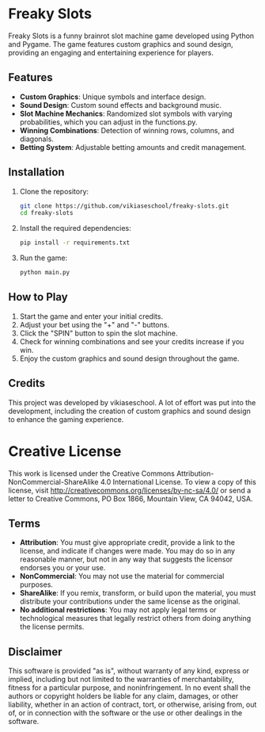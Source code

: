 # Freaky Slots

Freaky Slots is a funny brainrot slot machine game developed using Python and Pygame. The game features custom graphics and sound design, providing an engaging and entertaining experience for players.

## Features

- **Custom Graphics**: Unique symbols and interface design.
- **Sound Design**: Custom sound effects and background music.
- **Slot Machine Mechanics**: Randomized slot symbols with varying probabilities, which you can adjust in the functions.py.
- **Winning Combinations**: Detection of winning rows, columns, and diagonals.
- **Betting System**: Adjustable betting amounts and credit management.

## Installation

1. Clone the repository:
    ```sh
    git clone https://github.com/vikiaseschool/freaky-slots.git
    cd freaky-slots
    ```

2. Install the required dependencies:
    ```sh
    pip install -r requirements.txt
    ```

3. Run the game:
    ```sh
    python main.py
    ```

## How to Play

1. Start the game and enter your initial credits.
2. Adjust your bet using the "+" and "-" buttons.
3. Click the "SPIN" button to spin the slot machine.
4. Check for winning combinations and see your credits increase if you win.
5. Enjoy the custom graphics and sound design throughout the game.

## Credits

This project was developed by vikiaseschool. A lot of effort was put into the development, including the creation of custom graphics and sound design to enhance the gaming experience.

# Creative License

This work is licensed under the Creative Commons Attribution-NonCommercial-ShareAlike 4.0 International License. To view a copy of this license, visit http://creativecommons.org/licenses/by-nc-sa/4.0/ or send a letter to Creative Commons, PO Box 1866, Mountain View, CA 94042, USA.

## Terms

- **Attribution**: You must give appropriate credit, provide a link to the license, and indicate if changes were made. You may do so in any reasonable manner, but not in any way that suggests the licensor endorses you or your use.
- **NonCommercial**: You may not use the material for commercial purposes.
- **ShareAlike**: If you remix, transform, or build upon the material, you must distribute your contributions under the same license as the original.
- **No additional restrictions**: You may not apply legal terms or technological measures that legally restrict others from doing anything the license permits.

## Disclaimer

This software is provided "as is", without warranty of any kind, express or implied, including but not limited to the warranties of merchantability, fitness for a particular purpose, and noninfringement. In no event shall the authors or copyright holders be liable for any claim, damages, or other liability, whether in an action of contract, tort, or otherwise, arising from, out of, or in connection with the software or the use or other dealings in the software.
